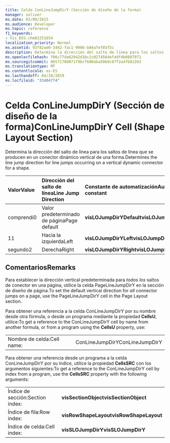 ```yaml
---
title: Celda ConLineJumpDirY (Sección de diseño de la forma)
manager: soliver
ms.date: 03/09/2015
ms.audience: Developer
ms.topic: reference
f1_keywords:
- Vis_DSS.chm82251654
localization_priority: Normal
ms.assetid: 93f82ae0-3442-fac1-9906-b84afef85f5c
description: Determina la dirección del salto de línea para los saltos de línea que se producen en un conector dinámico vertical de una forma.
ms.openlocfilehash: f86c77da62042d1bc2c0274564efa9fdb0887971
ms.sourcegitcommit: 8657170d071f9bcf680aba50b9c07f2a4fb82283
ms.translationtype: MT
ms.contentlocale: es-ES
ms.lasthandoff: 04/28/2019
ms.locfileid: "33404774"
---
```

# <a name="conlinejumpdiry-cell-shape-layout-section"></a><span data-ttu-id="193a4-103">Celda ConLineJumpDirY (Sección de diseño de la forma)</span><span class="sxs-lookup"><span data-stu-id="193a4-103">ConLineJumpDirY Cell (Shape Layout Section)</span></span>

<span data-ttu-id="193a4-104">Determina la dirección del salto de línea para los saltos de línea que se producen en un conector dinámico vertical de una forma.</span><span class="sxs-lookup"><span data-stu-id="193a4-104">Determines the line jump direction for line jumps occurring on a vertical dynamic connector for a shape.</span></span>
  
|<span data-ttu-id="193a4-105">**Valor**</span><span class="sxs-lookup"><span data-stu-id="193a4-105">**Value**</span></span>|<span data-ttu-id="193a4-106">**Dirección del salto de línea**</span><span class="sxs-lookup"><span data-stu-id="193a4-106">**Line Jump Direction**</span></span>|<span data-ttu-id="193a4-107">**Constante de automatización**</span><span class="sxs-lookup"><span data-stu-id="193a4-107">**Automation constant**</span></span>|
|:-----|:-----|:-----|
| <span data-ttu-id="193a4-108">comprendi</span><span class="sxs-lookup"><span data-stu-id="193a4-108">0</span></span>  <br/> | <span data-ttu-id="193a4-109">Valor predeterminado de página</span><span class="sxs-lookup"><span data-stu-id="193a4-109">Page default</span></span>  <br/> |<span data-ttu-id="193a4-110">**visLOJumpDirYDefault**</span><span class="sxs-lookup"><span data-stu-id="193a4-110">**visLOJumpDirYDefault**</span></span> <br/> |
| <span data-ttu-id="193a4-111">1</span><span class="sxs-lookup"><span data-stu-id="193a4-111">1</span></span>  <br/> | <span data-ttu-id="193a4-112">Hacia la izquierda</span><span class="sxs-lookup"><span data-stu-id="193a4-112">Left</span></span>  <br/> |<span data-ttu-id="193a4-113">**visLOJumpDirYLeft**</span><span class="sxs-lookup"><span data-stu-id="193a4-113">**visLOJumpDirYLeft**</span></span> <br/> |
| <span data-ttu-id="193a4-114">segundo</span><span class="sxs-lookup"><span data-stu-id="193a4-114">2</span></span>  <br/> | <span data-ttu-id="193a4-115">Derecha</span><span class="sxs-lookup"><span data-stu-id="193a4-115">Right</span></span>  <br/> |<span data-ttu-id="193a4-116">**visLOJumpDirYRight**</span><span class="sxs-lookup"><span data-stu-id="193a4-116">**visLOJumpDirYRight**</span></span> <br/> |
   
## <a name="remarks"></a><span data-ttu-id="193a4-117">Comentarios</span><span class="sxs-lookup"><span data-stu-id="193a4-117">Remarks</span></span>

<span data-ttu-id="193a4-118">Para establecer la dirección vertical predeterminada para *todos los* saltos de conector en una página, utilice la celda PageLineJumpDirY en la sección de diseño de página.</span><span class="sxs-lookup"><span data-stu-id="193a4-118">To set the default vertical direction for  *all*  connector jumps on a page, use the PageLineJumpDirY cell in the Page Layout section.</span></span> 
  
<span data-ttu-id="193a4-119">Para obtener una referencia a la celda ConLineJumpDirY por su nombre desde otra fórmula, o desde un programa mediante la propiedad
 **CellsU**, utilice:</span><span class="sxs-lookup"><span data-stu-id="193a4-119">To get a reference to the ConLineJumpDirY cell by name from another formula, or from a program using the **CellsU** property, use:</span></span> 
  
|||
|:-----|:-----|
| <span data-ttu-id="193a4-120">Nombre de celda:</span><span class="sxs-lookup"><span data-stu-id="193a4-120">Cell name:</span></span>  <br/> | <span data-ttu-id="193a4-121">ConLineJumpDirY</span><span class="sxs-lookup"><span data-stu-id="193a4-121">ConLineJumpDirY</span></span>  <br/> |
   
<span data-ttu-id="193a4-122">Para obtener una referencia desde un programa a la celda ConLineJumpDirY por su índice, utilice la propiedad **CellsSRC** con los argumentos siguientes:</span><span class="sxs-lookup"><span data-stu-id="193a4-122">To get a reference to the ConLineJumpDirY cell by index from a program, use the **CellsSRC** property with the following arguments:</span></span> 
  
|||
|:-----|:-----|
| <span data-ttu-id="193a4-123">Índice de sección:</span><span class="sxs-lookup"><span data-stu-id="193a4-123">Section index:</span></span>  <br/> |<span data-ttu-id="193a4-124">**visSectionObject**</span><span class="sxs-lookup"><span data-stu-id="193a4-124">**visSectionObject**</span></span> <br/> |
| <span data-ttu-id="193a4-125">Índice de fila:</span><span class="sxs-lookup"><span data-stu-id="193a4-125">Row index:</span></span>  <br/> |<span data-ttu-id="193a4-126">**visRowShapeLayout**</span><span class="sxs-lookup"><span data-stu-id="193a4-126">**visRowShapeLayout**</span></span> <br/> |
| <span data-ttu-id="193a4-127">Índice de celda:</span><span class="sxs-lookup"><span data-stu-id="193a4-127">Cell index:</span></span>  <br/> |<span data-ttu-id="193a4-128">**visSLOJumpDirY**</span><span class="sxs-lookup"><span data-stu-id="193a4-128">**visSLOJumpDirY**</span></span> <br/> |
   

